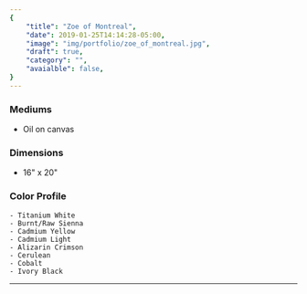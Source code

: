 ```yaml
---
{
    "title": "Zoe of Montreal",
    "date": 2019-01-25T14:14:28-05:00,
    "image": "img/portfolio/zoe_of_montreal.jpg",
    "draft": true,
    "category": "",
    "avaialble": false,
}
---
```


### Mediums
- Oil on canvas

### Dimensions
- 16" x 20"

### Color Profile
    - Titanium White
    - Burnt/Raw Sienna
    - Cadmium Yellow
    - Cadmium Light
    - Alizarin Crimson
    - Cerulean 
    - Cobalt 
    - Ivory Black


---